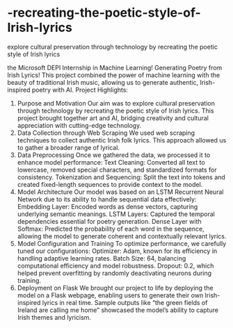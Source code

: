 # -recreating-the-poetic-style-of-Irish-lyrics
explore cultural preservation through technology by recreating the poetic style of Irish lyrics


the Microsoft DEPI Internship in Machine Learning!
Generating Poetry from Irish Lyrics! This project combined the power of machine learning with the beauty of traditional Irish music, allowing us to generate authentic, Irish-inspired poetry with AI.
 Project Highlights:
1. Purpose and Motivation
Our aim was to explore cultural preservation through technology by recreating the poetic style of Irish lyrics. This project brought together art and AI, bridging creativity and cultural appreciation with cutting-edge technology.
2. Data Collection through Web Scraping
We used web scraping techniques to collect authentic Irish folk lyrics. This approach allowed us to gather a broader range of lyrical.
3. Data Preprocessing
Once we gathered the data, we processed it to enhance model performance:
Text Cleaning: Converted all text to lowercase, removed special characters, and standardized formats for consistency.
Tokenization and Sequencing: Split the text into tokens and created fixed-length sequences to provide context to the model.
4. Model Architecture
Our model was based on an LSTM Recurrent Neural Network due to its ability to handle sequential data effectively:
Embedding Layer: Encoded words as dense vectors, capturing underlying semantic meanings.
LSTM Layers: Captured the temporal dependencies essential for poetry generation.
Dense Layer with Softmax: Predicted the probability of each word in the sequence, allowing the model to generate coherent and contextually relevant lyrics.
5. Model Configuration and Training
To optimize performance, we carefully tuned our configurations:
Optimizer: Adam, known for its efficiency in handling adaptive learning rates.
Batch Size: 64, balancing computational efficiency and model robustness.
Dropout: 0.2, which helped prevent overfitting by randomly deactivating neurons during training.
6. Deployment on Flask
We brought our project to life by deploying the model on a Flask webpage, enabling users to generate their own Irish-inspired lyrics in real time. Sample outputs like “the green fields of Ireland are calling me home” showcased the model’s ability to capture Irish themes and lyricism.
